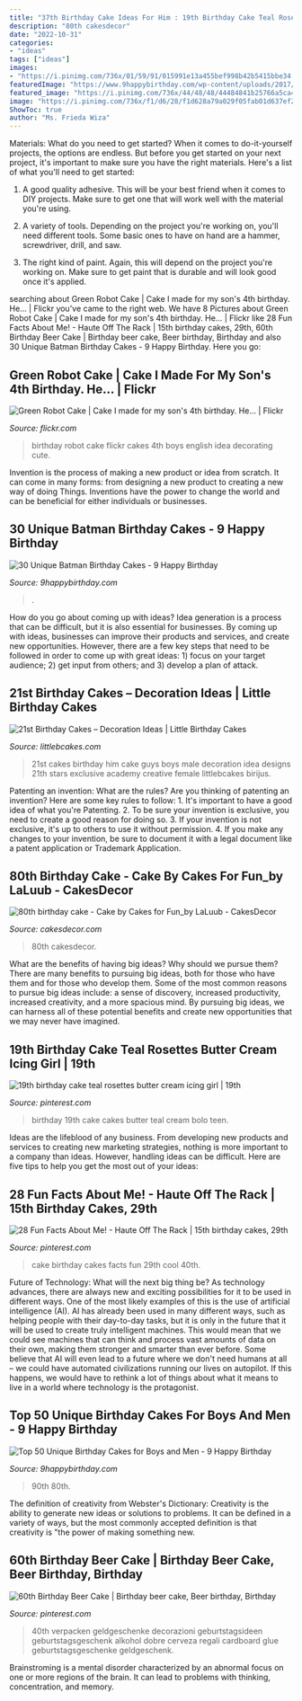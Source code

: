```yaml
---
title: "37th Birthday Cake Ideas For Him : 19th Birthday Cake Teal Rosettes Butter Cream Icing Girl"
description: "80th cakesdecor"
date: "2022-10-31"
categories:
- "ideas"
tags: ["ideas"]
images:
- "https://i.pinimg.com/736x/01/59/91/015991e13a455bef998b42b5415bbe34.jpg"
featuredImage: "https://www.9happybirthday.com/wp-content/uploads/2017/09/Simple-Traditional-Birthday-Cake-640x640.jpg"
featured_image: "https://i.pinimg.com/736x/44/48/48/44484841b25766a5ca48b1ac97f10441.jpg"
image: "https://i.pinimg.com/736x/f1/d6/28/f1d628a79a029f05fab01d637ef25979.jpg"
ShowToc: true
author: "Ms. Frieda Wiza"
---
```



Materials: What do you need to get started?
When it comes to do-it-yourself projects, the options are endless. But before you get started on your next project, it's important to make sure you have the right materials. Here's a list of what you'll need to get started:
1. A good quality adhesive. This will be your best friend when it comes to DIY projects. Make sure to get one that will work well with the material you're using.

2. A variety of tools. Depending on the project you're working on, you'll need different tools. Some basic ones to have on hand are a hammer, screwdriver, drill, and saw.

3. The right kind of paint. Again, this will depend on the project you're working on. Make sure to get paint that is durable and will look good once it's applied.


	

		
searching about Green Robot Cake | Cake I made for my son&#039;s 4th birthday. He… | Flickr you've came to the right web. We have 8 Pictures about Green Robot Cake | Cake I made for my son&#039;s 4th birthday. He… | Flickr like 28 Fun Facts About Me! - Haute Off The Rack | 15th birthday cakes, 29th, 60th Birthday Beer Cake | Birthday beer cake, Beer birthday, Birthday and also 30 Unique Batman Birthday Cakes - 9 Happy Birthday. Here you go:
		
    
## Green Robot Cake | Cake I Made For My Son&#039;s 4th Birthday. He… | Flickr

<img loading=lazy src="https://c1.staticflickr.com/3/2138/2832503482_7852be20bf_b.jpg" onerror="this.onerror=null;this.src='https://tse3.mm.bing.net/th?id=OIP.bscbYeDYIxP8Vo5D-5bdggHaJ4&amp;pid=15.1';" alt="Green Robot Cake | Cake I made for my son&#039;s 4th birthday. He… | Flickr">

_Source: flickr.com_

>birthday robot cake flickr cakes 4th boys english idea decorating cute. 

	

Invention is the process of making a new product or idea from scratch. It can come in many forms: from designing a new product to creating a new way of doing Things. Inventions have the power to change the world and can be beneficial for either individuals or businesses.

    
## 30 Unique Batman Birthday Cakes - 9 Happy Birthday

<img loading=lazy src="https://www.9happybirthday.com/wp-content/uploads/2017/08/lovely-batman-cakes-640x900.jpg" onerror="this.onerror=null;this.src='https://tse1.mm.bing.net/th?id=OIP.hzA1mQ-Q4HnqH-6G-r7x4AHaKa&amp;pid=15.1';" alt="30 Unique Batman Birthday Cakes - 9 Happy Birthday">

_Source: 9happybirthday.com_

>. 

	

How do you go about coming up with ideas?
Idea generation is a process that can be difficult, but it is also essential for businesses. By coming up with ideas, businesses can improve their products and services, and create new opportunities. However, there are a few key steps that need to be followed in order to come up with great ideas: 1) focus on your target audience; 2) get input from others; and 3) develop a plan of attack.

    
## 21st Birthday Cakes – Decoration Ideas | Little Birthday Cakes

<img loading=lazy src="http://www.littlebcakes.com/wp-content/uploads/2014/02/21st-Birthday-Cakes-Ideas-1024x768.jpg" onerror="this.onerror=null;this.src='https://tse3.mm.bing.net/th?id=OIP.HsSGV4GfjytRJmGV4J7c_QHaFj&amp;pid=15.1';" alt="21st Birthday Cakes – Decoration Ideas | Little Birthday Cakes">

_Source: littlebcakes.com_

>21st cakes birthday him cake guys boys male decoration idea designs 21th stars exclusive academy creative female littlebcakes birijus. 

	

Patenting an invention: What are the rules?
Are you thinking of patenting an invention? Here are some key rules to follow: 1. It's important to have a good idea of what you're Patenting. 
2. To be sure your invention is exclusive, you need to create a good reason for doing so. 
3. If your invention is not exclusive, it's up to others to use it without permission. 4. If you make any changes to your invention, be sure to document it with a legal document like a patent application or Trademark Application. 
    
## 80th Birthday Cake - Cake By Cakes For Fun_by LaLuub - CakesDecor

<img loading=lazy src="https://pic.cakesdecor.com/m/vkriyzmvgsmp07xe0hak.jpg" onerror="this.onerror=null;this.src='https://tse3.mm.bing.net/th?id=OIP.LkSeaa0ZqvyS2S_Urh0urwHaLH&amp;pid=15.1';" alt="80th birthday cake - Cake by Cakes for Fun_by LaLuub - CakesDecor">

_Source: cakesdecor.com_

>80th cakesdecor. 

	

What are the benefits of having big ideas? Why should we pursue them?
There are many benefits to pursuing big ideas, both for those who have them and for those who develop them. Some of the most common reasons to pursue big ideas include: a sense of discovery, increased productivity, increased creativity, and a more spacious mind. By pursuing big ideas, we can harness all of these potential benefits and create new opportunities that we may never have imagined.

    
## 19th Birthday Cake Teal Rosettes Butter Cream Icing Girl | 19th

<img loading=lazy src="https://i.pinimg.com/736x/44/48/48/44484841b25766a5ca48b1ac97f10441.jpg" onerror="this.onerror=null;this.src='https://tse4.mm.bing.net/th?id=OIP.vC4nPnohZS2u7e84lrqYRAHaJ3&amp;pid=15.1';" alt="19th birthday cake teal rosettes butter cream icing girl | 19th">

_Source: pinterest.com_

>birthday 19th cake cakes butter teal cream bolo teen. 

	

Ideas are the lifeblood of any business. From developing new products and services to creating new marketing strategies, nothing is more important to a company than ideas. However, handling ideas can be difficult. Here are five tips to help you get the most out of your ideas:

    
## 28 Fun Facts About Me! - Haute Off The Rack | 15th Birthday Cakes, 29th

<img loading=lazy src="https://i.pinimg.com/736x/01/59/91/015991e13a455bef998b42b5415bbe34.jpg" onerror="this.onerror=null;this.src='https://tse3.mm.bing.net/th?id=OIP.KJoYhbRjmcmmiR_vI4MjWAHaLG&amp;pid=15.1';" alt="28 Fun Facts About Me! - Haute Off The Rack | 15th birthday cakes, 29th">

_Source: pinterest.com_

>cake birthday cakes facts fun 29th cool 40th. 

	

Future of Technology: What will the next big thing be?
As technology advances, there are always new and exciting possibilities for it to be used in different ways. One of the most likely examples of this is the use of artificial intelligence (AI). AI has already been used in many different ways, such as helping people with their day-to-day tasks, but it is only in the future that it will be used to create truly intelligent machines. This would mean that we could see machines that can think and process vast amounts of data on their own, making them stronger and smarter than ever before. Some believe that AI will even lead to a future where we don't need humans at all – we could have automated civilizations running our lives on autopilot. If this happens, we would have to rethink a lot of things about what it means to live in a world where technology is the protagonist.

    
## Top 50 Unique Birthday Cakes For Boys And Men - 9 Happy Birthday

<img loading=lazy src="https://www.9happybirthday.com/wp-content/uploads/2017/09/Simple-Traditional-Birthday-Cake-640x640.jpg" onerror="this.onerror=null;this.src='https://tse2.mm.bing.net/th?id=OIP.nMwfQnu1sKKC2j20dgHnOgHaHa&amp;pid=15.1';" alt="Top 50 Unique Birthday Cakes for Boys and Men - 9 Happy Birthday">

_Source: 9happybirthday.com_

>90th 80th. 

	

The definition of creativity from Webster's Dictionary:
Creativity is the ability to generate new ideas or solutions to problems. It can be defined in a variety of ways, but the most commonly accepted definition is that creativity is "the power of making something new.

    
## 60th Birthday Beer Cake | Birthday Beer Cake, Beer Birthday, Birthday

<img loading=lazy src="https://i.pinimg.com/736x/f1/d6/28/f1d628a79a029f05fab01d637ef25979.jpg" onerror="this.onerror=null;this.src='https://tse1.mm.bing.net/th?id=OIP.S0mu9MziosFYkkXlXElM8QHaJ3&amp;pid=15.1';" alt="60th Birthday Beer Cake | Birthday beer cake, Beer birthday, Birthday">

_Source: pinterest.com_

>40th verpacken geldgeschenke decorazioni geburtstagsideen geburtstagsgeschenk alkohol dobre cerveza regali cardboard glue geburtstagsgeschenke geldgeschenk. 

	

Brainstroming is a mental disorder characterized by an abnormal focus on one or more regions of the brain. It can lead to problems with thinking, concentration, and memory.

